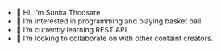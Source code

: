 - 👋 Hi, I’m Sunita Thodsare
- 👀 I’m interested in programming and playing basket ball.
- 🌱 I’m currently learning REST API
- 💞️ I’m looking to collaborate on with other containt creators.


<!---
tsunita/tsunita is a ✨ special ✨ repository because its `README.md` (this file) appears on your GitHub profile.
You can click the Preview link to take a look at your changes.
--->
